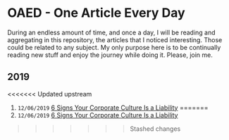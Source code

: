 # OAED - One Article Every Day  

During an endless amount of time, and once a day, I will be reading and aggregating in this repository, the articles that I noticed interesting. Those could be related to any subject. My only purpose here is to be continually reading new stuff and enjoy the journey while doing it. Please, join me.

## 2019

<<<<<<< Updated upstream
1. `12/06/2019` [6 Signs Your Corporate Culture Is a Liability](2019/6_Signs_Your_Corporate_Culture_Is_a_Liability.md)
=======
1. `12/06/2019` [6 Signs Your Corporate Culture Is a Liability]((2019/6_Signs_Your_Corporate_Culture_Is_a_Liability.md))
>>>>>>> Stashed changes
